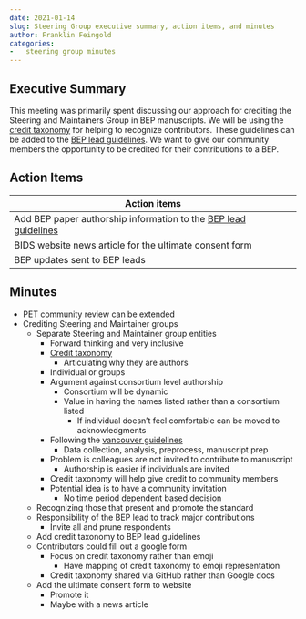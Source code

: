 ```yaml
---
date: 2021-01-14
slug: Steering Group executive summary, action items, and minutes
author: Franklin Feingold
categories:
-   steering group minutes
---
```




<!-- more -->



## Executive Summary

This meeting was primarily spent discussing our approach for crediting the Steering and Maintainers Group in BEP manuscripts. We will be using the [credit taxonomy](https://credit.niso.org/) for helping to recognize contributors. These guidelines can be added to the [BEP lead guidelines](https://docs.google.com/document/d/1pWmEEY-1-WuwBPNy5tDAxVJYQ9Een4hZJM06tQZg8X4/edit). We want to give our community members the opportunity to be credited for their contributions to a BEP.

## Action Items

| Action items |
| -------- |
| Add BEP paper authorship information to the [BEP lead guidelines](https://docs.google.com/document/d/1pWmEEY-1-WuwBPNy5tDAxVJYQ9Een4hZJM06tQZg8X4/edit) |
| BIDS website news article for the ultimate consent form |
| BEP updates sent to BEP leads |

## Minutes

- PET community review can be extended
- Crediting Steering and Maintainer groups
  - Separate Steering and Maintainer group entities
    - Forward thinking and very inclusive
    - [Credit taxonomy](https://credit.niso.org/)
      - Articulating why they are authors
    - Individual or groups
    - Argument against consortium level authorship
      - Consortium will be dynamic
      - Value in having the names listed rather than a consortium listed
        - If individual doesn’t feel comfortable can be moved to acknowledgments
    - Following the [vancouver guidelines](http://www.icmje.org/recommendations/browse/roles-and-responsibilities/defining-the-role-of-authors-and-contributors.html)
      - Data collection, analysis, preprocess, manuscript prep
    - Problem is colleagues are not invited to contribute to manuscript
      - Authorship is easier if individuals are invited
    - Credit taxonomy will help give credit to community members
    - Potential idea is to have a community invitation
      - No time period dependent based decision
  - Recognizing those that present and promote the standard
  - Responsibility of the BEP lead to track major contributions
    - Invite all and prune respondents
  - Add credit taxonomy to BEP lead guidelines
  - Contributors could fill out a google form
    - Focus on credit taxonomy rather than emoji
      - Have mapping of credit taxonomy to emoji representation
    - Credit taxonomy shared via GitHub rather than Google docs
  - Add the ultimate consent form to website
    - Promote it
    - Maybe with a news article

